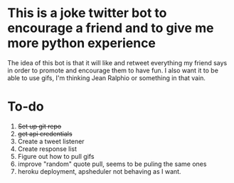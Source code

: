 # This is a joke twitter bot to encourage a friend and to give me more python experience

The idea of this bot is that it will like and retweet everything my friend says
in order to promote and encourage them to have fun. I also want it to be able to
use gifs, I'm thinking Jean Ralphio or something in that vain.

To-do
=====
1. ~~Set up git repo~~
2. ~~get api credentials~~
3. Create a tweet listener
4. Create response list
5. Figure out how to pull gifs
6. improve "random" quote pull, seems to be puling the same ones
7. heroku deployment, apsheduler not behaving as I want. 


